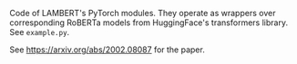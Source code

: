 Code of LAMBERT's PyTorch modules. They operate as wrappers over corresponding RoBERTa models from HuggingFace's transformers library. See `example.py`.

See https://arxiv.org/abs/2002.08087 for the paper.
